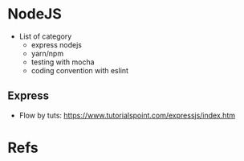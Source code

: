 # NodeJS
* List of category
    * express nodejs
    * yarn/npm
    * testing with mocha
    * coding convention with eslint

## Express
* Flow by tuts: https://www.tutorialspoint.com/expressjs/index.htm

# Refs
